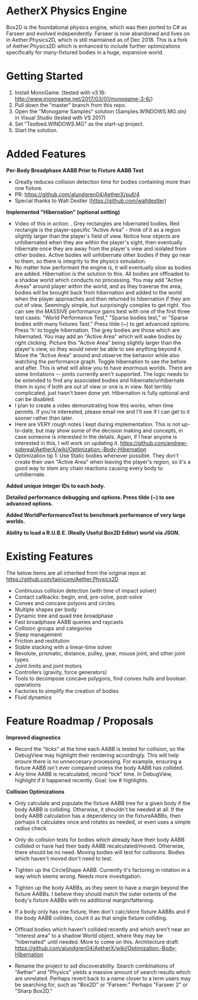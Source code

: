 # AetherX Physics Engine

Box2D is the foundational physics engine, which was then ported to C# as Farseer and evolved independently. Farseer is now abandoned and lives on in Aether.Physics2D, which is still maintained as of Dec 2018. This is a fork of Aether.Physics2D which is enhanced to include further optimizations specifically for many-fixtured bodies in a huge, expansive world.

# Getting Started

1) Install MonoGame. (tested with v3.16: http://www.monogame.net/2017/03/01/monogame-3-6/)
2) Pull down the "master" branch from this repo.
3) Open the "Monogame Samples" solution (Samples.WINDOWS.MG.sln) in Visual Studio (tested with VS 2017)
4) Set "Testbed.WINDOWS.MG" as the start-up project.
5) Start the solution. 

# Added Features

**Per-Body Broadphase AABB Prior to Fixture AABB Test**
* Greatly reduces collision detection time for bodies containing more than one fixture.
* PR: https://github.com/alundgren04/AetherX/pull/4
* Special thanks to Walt Destler (https://github.com/waltdestler)

**Implemented "Hibernation" (optional setting)**
* Video of this in action: <LINK COMING>. Grey rectangles are hibernated bodies. Red rectangle is the player-specific "Active Area" - think of it as a region slightly larger than the player's field of view. Notice how objects are unhibernated when they are within the player's sight, then eventually hibernate once they are away from the player's view and isolated from other bodies. Active bodies will unhibernate other bodies if they go near to them, so there is integrity to the physics simulation. 
* No matter how performant the engine is, it will eventually slow as bodies are added. Hibernation is the solution to this. All bodies are offloaded to a shadow world which conducts no processing. You may add "Active Areas" around player within the world, and as they traverse the area, bodies will be brought back from hibernation and added to the world when the player approaches and then returned to hibernation if they are out of view. Seemingly simple, but surprisingly complex to get right. You can see the MASSIVE performance gains best with one of the first three test cases: "World Performance Test," "Sparse bodies test," or "Sparse bodies with many fixtures Test." Press tilde (~) to get advanced options. Press 'h' to toggle hibernation. The grey bodies are those which are hibernated. You may add an "Active Area" which will wake bodies by right clicking. Picture this "Active Area" being slightly larger than the player's view, so they would never be able to see anything beyond it. Move the "Active Area" around and observe the behavior while also watching the performance graph. Toggle hibernation to see the before and after. This is what will allow you to have enormous worlds. There are some limitations -- joints currently aren't supported. The logic needs to be extended to find any associated bodies and hibernate/unhibernate them in sync if both are out of view or one is in view. Not terribly complicated, just hasn't been done yet. Hibernation is fully optional and can be disabled.
* I plan to create a video demonstrating how this works, when time permits. If you're interested, please email me and I'll see if I can get to it sooner rather than later.
* Here are VERY rough notes I kept during implementation. This is not up-to-date, but may show some of the decision making and concepts, in case someone is interested in the details. Again, if I hear anyone is interested in this, I will work on updating it. https://github.com/andrew-sidereal/AetherX/wiki/Optimization:-Body-Hibernation
* Optimization tip 1: Use Static bodies whenever possible. They don't create their own "Active Area" when leaving the player's region, so it's a good way to stem any chain reactions causing every body to unhibernate. 


**Added unique integer IDs to each body.**

**Detailed performance debugging and options. Press tilde (~) to see advanced options.**

**Added WorldPerformanceTest to benchmark performance of very large worlds.**

**Ability to load a R.U.B.E. (Really Useful Box2D Editor) world via JSON.**


# Existing Features

The below items are all inherited from the original repo at: https://github.com/tainicom/Aether.Physics2D
* Continuous collision detection (with time of impact solver)
* Contact callbacks: begin, end, pre-solve, post-solve
* Convex and concave polyons and circles.
* Multiple shapes per body
* Dynamic tree and quad tree broadphase
* Fast broadphase AABB queries and raycasts
* Collision groups and categories
* Sleep management
* Friction and restitution
* Stable stacking with a linear-time solver
* Revolute, prismatic, distance, pulley, gear, mouse joint, and other joint types
* Joint limits and joint motors
* Controllers (gravity, force generators)
* Tools to decompose concave polygons, find convex hulls and boolean operations
* Factories to simplify the creation of bodies
* Fluid dynamics

# Feature Roadmap / Proposals

**Improved diagnostics**
* Record the "ticks" at the time each AABB is tested for collision, so the DebugView may highlight their rendering accordingly. This will help ensure there is no unneccesary processing. For example, ensuring a fixture AABB isn't ever compared unless the body AABB has collided.
* Any time AABB is recalculated, record "tick" time. In DebugView, highlight if it happened recently. Goal: low # highlights.

**Collision Optimizations**
* Only calculate and populate the fixture AABB tree for a given body if the body AABB is colliding. Otherwise, it shouldn't be needed at all. If the body AABB calculation has a dependency on the fixtureAABBs, then perhaps it calculates once and rotates as needed, or even uses a simple radius check.

* Only do collision tests for bodies which already have their body AABB collided or have had their bady AABB recalculated/moved. Otherwise, there should be no need. Moving bodies will test for collisions. Bodies which haven't moved don't need to test.

* Tighten up the CircleShape AABB. Currently it's factoring in rotation in a way which seems wrong. Needs more investigation.

* Tighten up the body AABBs, as they seem to have a margin beyond the fixture AABBs. I believe they should match the outer extents of the body's fixture AABBs with no additional margin/fattening.

* If a body only has one fixture, then don't calc/store fixture AABBs and if the body AABB collides, count it as that single fixture colliding.

* Offload bodies which haven't collided recently and which aren't near an "interest area" to a shadow World object, where they may be "hibernated"  until needed. More to come on this. Architecture draft: https://github.com/alundgren04/AetherX/wiki/Optimization:-Body-Hibernation

* Rename the project to aid discoverability. Search combinations of "Aether" and "Physics" yields a massive amount of search results which are unrelated. Perhaps revert back to a name closer to a term users may be searching for, such as "Box2D" or "Farseer." Perhaps "Farseer 2" or "Sharp Box2D." 
